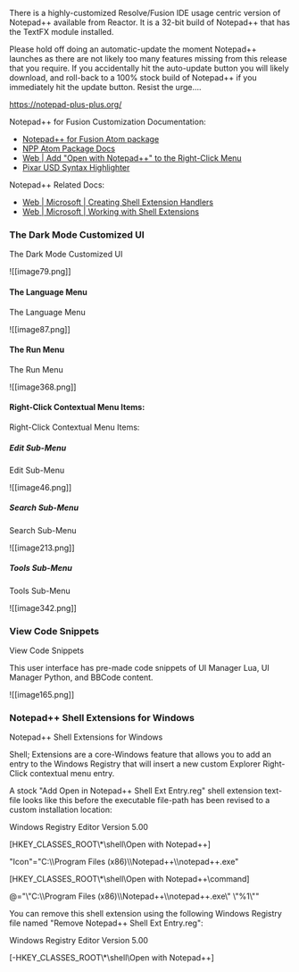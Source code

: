 There is a highly-customized Resolve/Fusion IDE usage centric version of Notepad++ available from Reactor. It is a 32-bit build of Notepad++ that has the TextFX module installed.

Please hold off doing an automatic-update the moment Notepad++ launches as there are not likely too many features missing from this release that you require. If you accidentally hit the auto-update button you will likely download, and roll-back to a 100% stock build of Notepad++ if you immediately hit the update button. Resist the urge....

<https://notepad-plus-plus.org/>

Notepad++ for Fusion Customization Documentation:

-   [Notepad++ for Fusion Atom package](https://www.steakunderwater.com/wesuckless/viewtopic.php?p=39833#p39833)
-   [NPP Atom Package Docs](https://gitlab.com/WeSuckLess/Reactor/-/blob/master/Atoms/com.wesuckless.NotepadPlusPlus/Windows/Docs/com.wesuckless.NotepadPlusPlus.md)
-   [Web \| Add "Open with Notepad++" to the Right-Click Menu](https://www.winhelponline.com/blog/open-with-notepad-plus-right-click-menu-windows/)
-   [Pixar USD Syntax Highlighter](https://github.com/AndrewHazelden/PIXAR-USD-Syntax-Highlighter)

Notepad++ Related Docs:

-   [Web \| Microsoft \| Creating Shell Extension Handlers](https://learn.microsoft.com/en-us/windows/win32/shell/handlers?source=recommendations)
-   [Web \| Microsoft \| Working with Shell Extensions](https://learn.microsoft.com/en-us/windows/win32/shell/shell-exts)

### The Dark Mode Customized UI

The Dark Mode Customized UI

![[image79.png]]

#### The Language Menu

The Language Menu

![[image87.png]]

#### The Run Menu

The Run Menu

![[image368.png]]

#### Right-Click Contextual Menu Items:

Right-Click Contextual Menu Items:

##### Edit Sub-Menu

Edit Sub-Menu

![[image46.png]]

##### Search Sub-Menu

Search Sub-Menu

![[image213.png]]

##### Tools Sub-Menu

Tools Sub-Menu

![[image342.png]]

### View Code Snippets

View Code Snippets

This user interface has pre-made code snippets of UI Manager Lua, UI Manager Python, and BBCode content.

![[image165.png]]

### Notepad++ Shell Extensions for Windows

Notepad++ Shell Extensions for Windows

Shell; Extensions are a core-Windows feature that allows you to add an entry to the Windows Registry that will insert a new custom Explorer Right-Click contextual menu entry.

A stock "Add Open in Notepad++ Shell Ext Entry.reg" shell extension text-file looks like this before the executable file-path has been revised to a custom installation location:

Windows Registry Editor Version 5.00

\[HKEY_CLASSES_ROOT\\\*\\shell\\Open with Notepad++\]

"Icon"="C:\\\\Program Files (x86)\\\\Notepad++\\\\notepad++.exe"

\[HKEY_CLASSES_ROOT\\\*\\shell\\Open with Notepad++\\command\]

@="\\"C:\\\\Program Files (x86)\\\\Notepad++\\\\notepad++.exe\\" \\"%1\\""

You can remove this shell extension using the following Windows Registry file named "Remove Notepad++ Shell Ext Entry.reg":

Windows Registry Editor Version 5.00

\[-HKEY_CLASSES_ROOT\\\*\\shell\\Open with Notepad++\]